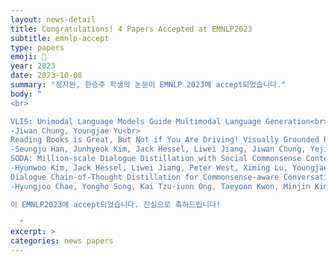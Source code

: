 ```yaml
---
layout: news-detail
title: Congratulations! 4 Papers Accepted at EMNLP2023
subtitle: emnlp-accept
type: papers
emoji: 🎉
year: 2023
date: 2023-10-08
summary: "정지완, 한승주 학생의 논문이 EMNLP 2023에 accept되었습니다."
body: "
<br>

VLIS: Unimodal Language Models Guide Multimodal Language Generation<br>
-Jiwan Chung, Youngjae Yu<br>
Reading Books is Great, But Not if You Are Driving! Visually Grounded Reasoning about Defeasible Commonsense Norms<br>
-Seungju Han, Junhyeok Kim, Jack Hessel, Liwei Jiang, Jiwan Chung, Yejin Son, Yejin Choi, Youngjae Yu<br>
SODA: Million-scale Dialogue Distillation with Social Commonsense Contextualization<br>
-Hyunwoo Kim, Jack Hessel, Liwei Jiang, Peter West, Ximing Lu, Youngjae Yu, Pei Zhou, Ronan Le Bras, Malihe Alikhani, Gunhee Kim, Maarten Sap, Yejin Choi<br>
Dialogue Chain-of-Thought Distillation for Commonsense-aware Conversational Agents<br>
-Hyungjoo Chae, Yongho Song, Kai Tzu-iunn Ong, Taeyoon Kwon, Minjin Kim, Youngjae Yu, Dongha Lee, Dongyeop Kang, Jinyoung Yeo<br>

이 EMNLP2023에 accept되었습니다. 진심으로 축하드립니다!

  "
excerpt: >
categories: news papers
---
```

